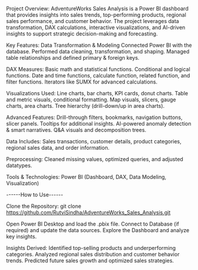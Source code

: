 Project Overview:
AdventureWorks Sales Analysis is a Power BI dashboard that provides insights into sales trends, top-performing products, regional sales performance, and customer behavior. The project leverages data transformation, DAX calculations, interactive visualizations, and AI-driven insights to support strategic decision-making and forecasting.

Key Features:
Data Transformation & Modeling
Connected Power BI with the database.
Performed data cleaning, transformation, and shaping.
Managed table relationships and defined primary & foreign keys.

DAX Measures:
Basic math and statistical functions.
Conditional and logical functions.
Date and time functions, calculate function, related function, and filter functions.
Iterators like SUMX for advanced calculations.

Visualizations Used:
Line charts, bar charts, KPI cards, donut charts.
Table and metric visuals, conditional formatting.
Map visuals, slicers, gauge charts, area charts.
Tree hierarchy (drill-down/up in area charts).

Advanced Features:
Drill-through filters, bookmarks, navigation buttons, slicer panels.
Tooltips for additional insights.
AI-powered anomaly detection & smart narratives.
Q&A visuals and decomposition trees.

Data Includes: Sales transactions, customer details, product categories, regional sales data, and order information.

Preprocessing: Cleaned missing values, optimized queries, and adjusted datatypes.

Tools & Technologies:
Power BI (Dashboard, DAX, Data Modeling, Visualization)

------How to Use------

Clone the Repository:
git clone https://github.com/RutviSindha/AdventureWorks_Sales_Analysis.git

Open Power BI Desktop and load the .pbix file.
Connect to Database (if required) and update the data sources.
Explore the Dashboard and analyze key insights.

Insights Derived:
Identified top-selling products and underperforming categories.
Analyzed regional sales distribution and customer behavior trends.
Predicted future sales growth and optimized sales strategies.
